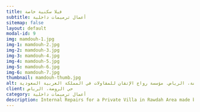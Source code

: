 ```yaml
---
title: فيلا سكنية خاصة
subtitle: أعمال ترميمات داخلية
sitemap: false
layout: default
modal-id: 9
img: mamdouh-1.jpg
img-1: mamdouh-2.jpg
img-2: mamdouh-3.jpg
img-3: mamdouh-4.jpg
img-4: mamdouh-5.jpg
img-5: mamdouh-6.jpg
img-6: mamdouh-7.jpg
thumbnail: mamdouh-thumb.jpg
alt: أعمال ترميمات داخلية لفيلا سكنية خاصة في خي الروضة، الرياض. مؤسسة رواج الإتقان للمقاولات في المملكة العربية السعودية
client: حي الروضة، الرياض
category: أعمال ترميمات داخلية
description: Internal Repairs for a Private Villa in Rawdah Area made by our team.
---
```

